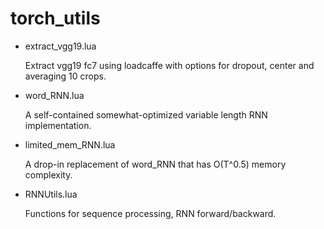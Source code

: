 # torch_utils

* extract_vgg19.lua

  Extract vgg19 fc7 using loadcaffe with options for dropout, center and averaging 10 crops.
  
* word_RNN.lua

  A self-contained somewhat-optimized variable length RNN implementation.
 

* limited_mem_RNN.lua

  A drop-in replacement of word_RNN that has O(T^0.5) memory complexity.
 

* RNNUtils.lua

  Functions for sequence processing, RNN forward/backward.